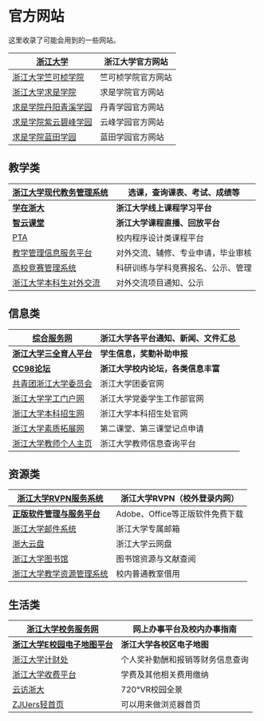 # 官方网站

这里收录了可能会用到的一些网站。

| [**浙江大学**](https://www.zju.edu.cn/)                          | **浙江大学官方网站**|
|---|---|
|   [浙江大学竺可桢学院](http://office.ckc.zju.edu.cn/main.htm)    |       竺可桢学院官方网站|
|   [浙江大学求是学院](http://qsxy.zju.edu.cn/main.htm)            | 求是学院官方网站|
|   [求是学院丹阳青溪学园](https://dqxy.zju.edu.cn/)               |  丹青学园官方网站|
|   [求是学院紫云碧峰学园](https://yunfeng.zju.edu.cn/on/main.htm) |        云峰学园官方网站|
|   [求是学院蓝田学园](http://lantian.zju.edu.cn/ltoffice/main.htm) |             蓝田学园官方网站|

## 教学类

|[**浙江大学现代教务管理系统**](http://jwbinfosys.zju.edu.cn/default2.aspx) |   **选课，查询课表、考试、成绩等**|
|-|-|
|   [**学在浙大**](http://course.zju.edu.cn)                                |   **浙江大学线上课程学习平台**|
|   [**智云课堂**](https://classroom.zju.edu.cn/)                           |       **浙江大学课程直播、回放平台**|
|[PTA](https://pintia.cn/home)                                              |  校内程序设计类课程平台|
|[教学管理信息服务平台](http://zdbk.zju.edu.cn)                             |   对外交流、辅修、专业申请，毕业审核|
|[高校竞赛管理系统](http://kyjs.zju.edu.cn/kyxl)                            | 科研训练与学科竞赛报名、公示、管理|
|[浙江大学本科生对外交流](https://ugrs.zju.edu.cn/dwjlfwpt/)                | 对外交流项目通知、公示|

## 信息类

|   [**综合服务网**](https://zhfw.zju.edu.cn/)      |            **浙江大学各平台通知、新闻、文件汇总**|
|-|-|
|   [**浙江大学三全育人平台**](http://eta.zju.edu.cn)    |    **学生信息，奖勤补助申报**|
|   [**CC98论坛**](https://www.cc98.org/)    |               **浙江大学校内论坛，各类信息丰富**|
|[共青团浙江大学委员会](https://zjutw.zju.edu.cn/)       | 浙江大学团委官网|
|[浙江大学学工门户网](http://www.xgb.zju.edu.cn/)       |   浙江大学党委学生工作部官网|
|[浙江大学本科招生网](https://zdzsc.zju.edu.cn/)        |  浙江大学本科招生处官网|
|[浙江大学素质拓展网](http://www.youth.zju.edu.cn/sztz/)|          第二课堂、第三课堂记点申请|
|[浙江大学教师个人主页](https://person.zju.edu.cn)       | 浙江大学教师信息查询平台|

## 资源类
|   [浙江大学RVPN服务系统](https://rvpn.zju.edu.cn)            | 浙江大学RVPN（校外登录内网） |
|-|-|
|[**正版软件管理与服务平台**](http://ms-zju-edu-cn.webvpn.zju.edu.cn:8001/)|      Adobe、Office等正版软件免费下载|
|[浙江大学邮件系统](https://mail.zju.edu.cn/)                              |   浙江大学专属邮箱|
|[浙大云盘](https://pan.zju.edu.cn)                                        | 浙江大学云网盘|
|[浙江大学图书馆](https://libweb.zju.edu.cn/)                              |     图书馆资源与文献查阅|
|[浙江大学教学资源管理系统](http://jxzygl.zju.edu.cn/)                     |    校内普通教室借用|

## 生活类

|   [**浙江大学校务服务网**](http://xwfw.zju.edu.cn/index.php)           |  **网上办事平台及校内办事指南**|
|-|-|
|   [**浙江大学****E****校园电子地图平台**](https://map.zju.edu.cn/index) |    **浙江大学各校区电子地图**|
|[浙江大学计财处](http://cwcx.zju.edu.cn/WFManager/login.jsp)              |   个人奖补勤酬和报销等财务信息查询|
|[浙江大学收费平台](http://pay.zju.edu.cn/payment/login.jsp)       |        学费及其他相关费用缴纳|
|[云访浙大](https://720yun.com/t/84vksqfez2y?scene_id=48324019)              |         720°VR校园全景|
|[ZJUers轻首页](https://zjuers.com/) | 可以用来做浏览器首页 |
